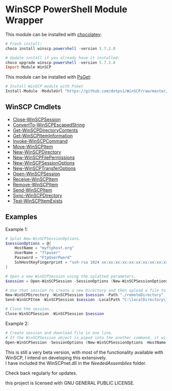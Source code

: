 # WinSCP PowerShell Module Wrapper

This module can be installed with [chocolatey](https://chocolatey.org/packages/winscp.powershell):
```PowerShell
# Fresh install:
choco install winscp.powershell -version 5.7.2.0

# Update install if you already have it installed:
choco upgrade winscp.powershell -version 5.7.2.0
Import-Module WinSCP
```

This module can be installed with [PsGet](http://psget.net/):
```PowerShell
# Install WinSCP module with PsGet
Install-Module -ModuleUrl "https://github.com/dotps1/WinSCP/raw/master/WinSCP.zip" -ModuleName WinSCP -Type ZIP
```

## WinSCP Cmdlets

* [Close-WinSCPSession](https://github.com/dotps1/WinSCP/wiki/Close-WinSCPSession)
* [ConvertTo-WinSCPEscapedString](https://github.com/dotps1/WinSCP/wiki/ConvertTo-WinSCPEscapedString)
* [Get-WinSCPDirectoryContents](https://github.com/dotps1/WinSCP/wiki/Get-WinSCPDirectoryContents)
* [Get-WinSCPItemInformation](https://github.com/dotps1/WinSCP/wiki/Get-WinSCPItemInformation)
* [Invoke-WinSCPCommand](https://github.com/dotps1/WinSCP/wiki/Invoke-WinSCPCommand)
* [Move-WinSCPItem](https://github.com/dotps1/WinSCP/wiki/Move-WinSCPItem)
* [New-WinSCPDirectory](https://github.com/dotps1/WinSCP/wiki/New-WinSCPDirectory)
* [New-WinSCPFilePermissions](https://github.com/dotps1/WinSCP/wiki/New-WinSCPFilePermissions)
* [New-WinSCPSessionOptions](https://github.com/dotps1/WinSCP/wiki/New-WinSCPSessionOptions)
* [New-WinSCPTransferOptions](https://github.com/dotps1/WinSCP/wiki/New-WinSCPTransferOptions)
* [Open-WinSCPSession](https://github.com/dotps1/WinSCP/wiki/Open-WinSCPSession)
* [Receive-WinSCPItem](https://github.com/dotps1/WinSCP/wiki/Receive-WinSCPItem)
* [Remove-WinSCPItem](https://github.com/dotps1/WinSCP/wiki/Remove-WinSCPItem)
* [Send-WinSCPItem](https://github.com/dotps1/WinSCP/wiki/Send-WinSCPItem)
* [Sync-WinSCPDirectory](https://github.com/dotps1/WinSCP/wiki/Sync-WinSCPDirectory)
* [Test-WinSCPItemExists](https://github.com/dotps1/WinSCP/wiki/Test-WinSCPItemExists)


## Examples

Example 1:

```PowerShell
# Splat New-WinSCPSessionOptions.
$sessionOptions = @{
	HostName = "myftphost.org"
	UserName = "ftpuser"
	Password = "FtpUserPword"
	SshHostKeyFingerprint = "ssh-rsa 1024 xx:xx:xx:xx:xx:xx:xx:xx:xx:xx:xx:xx:xx:xx:xx:xx"
}

# Open a new WinSCPSession using the splatted parameters.
$session = Open-WinSCPSession -SessionOptions (New-WinSCPSessionOptions @sessionOptions)

# Use that session to create a new Directory and then upload a file to it.
New-WinSCPDirectory -WinSCPSession $session -Path "./remoteDirectory"
Send-WinSCPItem -WinSCPSession $session -LocalPath "C:\localDirectory\localFile.txt" -RemotePath "./remoteDirectory/"

# Close the session.
Close-WinSCPSession -WinSCPSession $session
```

Example 2:
```PowerShell
# Create session and download file in one line.
# If the WinSCPSession object is piped into the another command, it will auto close the session after the command completes.
Open-WinSCPSession -SessionOptions (New-WinSCPSessionOptions -HostName "myftphost.org" -UserName "ftpUser" -Password "MyPassword" -Protocol Ftp) | Receive-WinSCPItem -RemotePath "./file.txt" -LocalPath "C:\folder\"
```

This is still a very beta version, with most of the functionality available with WinSCP, I intend on developing this extensively.  
I have included the WinSCPnet.dll in the _NeededAssemblies_ folder.

Check back regularly for updates.


this project is licensed with GNU GENERAL PUBLIC LICENSE.